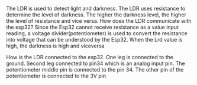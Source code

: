 
The LDR is used to detect light and darkness. The LDR uses resistance to determine the level of darkness. The higher the darkness level, the higher the level of resistance and vice versa. How does the LDR communicate with the esp32? Since the Esp32 cannot receive resistance as a value input reading, a voltage divider(potentiometer) is used to convert the resistance into voltage that can be understood by the Esp32.
When the Lrd value is high, the darkness is high and viceversa

How is the LDR connected to the esp32.
One leg is connected to the ground.
Second leg connected to pin34 which is an analog input pin.
The potentiometer middle pin is connected to the pin 34.
The other pin of the potentiometer is connected to the 3V pin

